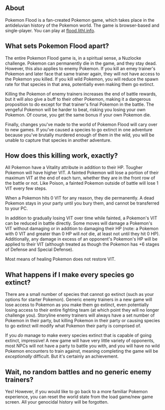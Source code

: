## About
Pokemon Flood is a fan-created Pokemon game, which takes place in the
antideluvian history of the Pokemon world. The game is browser-based and
single-player. You can play at [flood.lithl.info](https://flood.lithl.info).

## What sets Pokemon Flood apart?
The entire Pokemon Flood game is, in a spiritual sense, a Nuzlocke challenge.
Pokemon can permanently die in the game, and they stay dead. However, this also
applies to enemy Pokemon. If you kill an emey trainer's Pokemon and later face
that same trainer again, they will not have access to the Pokemon you killed.
If you kill wild Pokemon, you will reduce the spawn rate for that species in
that area, potentially even making them go extinct.

Killing the Pokemon of enemy trainers increases the end of battle rewards, but
it will also give a buff to their other Pokemon, making it a dangerous
proposition to do except for that trainer's final Pokemon in the battle. The
vengeful Pokemon will be harder to beat, risking you losing your own Pokemon.
Of course, you get the same bonus if your own Pokemon die.

Finally, changes you've made to the world of Pokemon Flood will cary over to new
games. If you've caused a species to go extinct in one adventure because you've
brutally murdered enough of them in the wild, you will be unable to capture that
species in another adventure.

## How does this killing work, exactly?
All Pokemon have a Vitality attribute in addition to their HP. Tougher Pokemon
will have higher VIT. A fainted Pokemon will lose a portion of their maximum VIT
at the end of each turn, whether they are in the front row of the battle or not.
Like Poison, a fainted Pokemon outside of battle will lose 1 VIT every few
steps.

When a Pokemon hits 0 VIT for any reason, they die permanently. A dead Pokemon
stays in your party until you bury them, and cannot be transferred to your PC.

In addition to gradually losing VIT over time while fainted, a Pokemon's VIT can
be reduced in battle directly. Some moves will damage a Pokemon's VIT without
damaging or in addition to damaging their HP (note: a Pokemon with 0 VIT and
greater than 0 HP will _not_ die, at least not until they hit 0 HP).
Additionally, any damage in excess of an opponent's Pokemon's HP will be applied
to their VIT (although treated as though the Pokemon has +6 stages of Defense
and Special Defense).

Most means of healing Pokemon does not restore VIT.

## What happens if I make every species go extinct?
There are a small number of species that cannot go extinct (such as your options
for starter Pokemon). Generic enemy trainers in a new game will lose access to
Pokemon as you make them go extinct, even potentially losing access to their
entire fighting team (at which point they will no longer challenge you).
Storyline enemy trainers will always have a set number of Pokemon in their
party, but killing Pokemon in their party or causing species to go extinct will
modify what Pokemon their party is comprised of.

If you _do_ manage to make every species extinct that is capable of going
extinct, impressive! A new game will have very little variety of opponents, most
NPCs will not have a party to battle you with, and you will have no wild Pokemon
encounters to train against, meaning completing the game will be _exceptionally_
difficult. But it's certainly an achievement.

## Wait, no random battles and no generic enemy trainers?
Yes! However, if you would like to go back to a more familiar Pokemon
experience, you can reset the world state from the load game/new game screen.
All your genocidal history will be forgotten.
